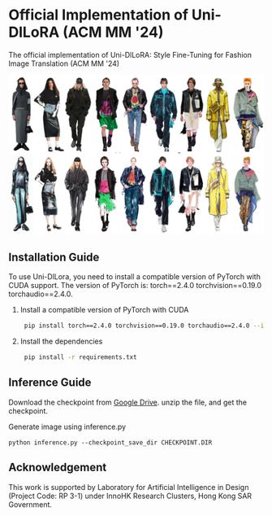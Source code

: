 # Official Implementation of Uni-DlLoRA (ACM MM '24)
The official implementation of Uni-DlLoRA: Style Fine-Tuning for Fashion Image Translation (ACM MM '24)

![teaser](./teaser/teaser.png?raw=true)

## Installation Guide

To use Uni-DlLora, you need to install a compatible version of PyTorch with CUDA support. The version of PyTorch is: torch==2.4.0 torchvision==0.19.0 torchaudio==2.4.0.


1. Install a compatible version of PyTorch with CUDA
   ```bash
    pip install torch==2.4.0 torchvision==0.19.0 torchaudio==2.4.0 --index-url https://download.pytorch.org/whl/cu121
   ```

2. Install the dependencies
   ```bash
    pip install -r requirements.txt
   ```
   
## Inference Guide
Download the checkpoint from 
[Google Drive](https://drive.google.com/uc?export=download&id=1cXpONrwXdyjKqSvN7I9SXPEbWRl2Iznm).
unzip the file, and get the checkpoint.

Generate image using inference.py

```shell
python inference.py --checkpoint_save_dir CHECKPOINT.DIR 
```

## Acknowledgement
This work is supported by Laboratory for Artificial Intelligence in Design (Project Code: RP 3-1) under InnoHK Research Clusters, 
Hong Kong SAR Government.
